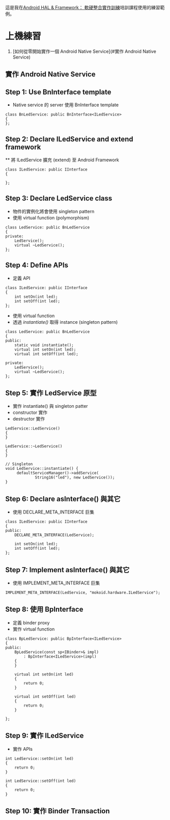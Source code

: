 這是我在[Android HAL & Framework： 軟硬整合實作訓練](https://www.moko365.com/enterprise/af101-android-hal-framework-practical)培訓課程使用的練習範例。

# 上機練習

1. [如何從零開始實作一個 Android Native Service](#實作 Android Native Service)

## 實作 Android Native Service

## Step 1: Use BnInterface template

* Native service 的 server 使用 BnInterface template

```
class BnLedService: public BnInterface<ILedService>
{
};
```

## Step 2: Declare ILedService and extend framework

** 將 ILedService 擴充 (extend) 至 Android Framework

```
class ILedService: public IInterface
{

};
```

## Step 3: Declare LedService class 

* 物件的實例化將會使用 singleton pattern
* 使用 virtual function (polymorphism)

```
class LedService: public BnLedService
{
private:
    LedService();
    virtual ~LedService();
};
```

## Step 4: Define APIs

* 定義 API

```
class ILedService: public IInterface
{
    int setOn(int led);
    int setOff(int led);
};
```

* 使用 virtual function
* 透過 *instantiate()* 取得 instance (singleton pattern)

```
class LedService: public BnLedService
{
public:
    static void instantiate();
    virtual int setOn(int led);
    virtual int setOff(int led);

private:
    LedService();
    virtual ~LedService();
};
```

## Step 5: 實作 LedService 原型

* 實作 instantiate() 與 singleton patter
* constructor 實作
* destructor 實作

```
LedService::LedService()
{
}

LedService::~LedService()
{
}

// Singleton
void LedService::instantiate() {
     defaultServiceManager()->addService(
             String16("led"), new LedService());
}
```

## Step 6: Declare asInterface() 與其它

* 使用 DECLARE_META_INTERFACE 巨集

```
class ILedService: public IInterface
{
public:
    DECLARE_META_INTERFACE(LedService);

    int setOn(int led);
    int setOff(int led);
};
```

## Step 7: Implement asInterface() 與其它

* 使用 IMPLEMENT_META_INTERFACE 巨集

```
IMPLEMENT_META_INTERFACE(LedService, "mokoid.hardware.ILedService");
```

## Step 8: 使用 BpInterface

* 定義 binder proxy
* 實作 virtual function

```
class BpLedService: public BpInterface<ILedService>
{
public:
    BpLedService(const sp<IBinder>& impl)
        : BpInterface<ILedService>(impl)
    {
    }

    virtual int setOn(int led)
    {
        return 0;
    }

    virtual int setOff(int led)
    {
        return 0;
    }

};
```

## Step 9: 實作 ILedService

* 實作 APIs

```
int LedService::setOn(int led)
{
    return 0;
}

int LedService::setOff(int led)
{
    return 0;
}
```

## Step 10: 實作 Binder Transaction

